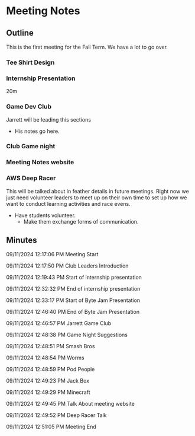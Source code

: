 # Meeting Notes

## Outline

This is the first meeting for the Fall Term. We have a lot to go over. 

### Tee Shirt Design

### Internship Presentation  

20m  

### Game Dev Club

Jarrett will be leading this sections

- His notes go here. 

### Club Game night

### Meeting Notes website

### AWS Deep Racer

This will be talked about in feather details in future meetings. Right now we just need volunteer leaders to meet up on their own time to set up how we want to conduct learning activities and race evens. 

- Have students volunteer.
    - Make them exchange forms of communication. 


## Minutes 
09/11/2024 12:17:06 PM  Meeting Start

09/11/2024 12:17:50 PM  Club Leaders Introduction

09/11/2024 12:19:43 PM  Start of internship presentation

09/11/2024 12:32:32 PM  End of internship presentation

09/11/2024 12:33:17 PM  Start of Byte Jam Presentation

09/11/2024 12:46:40 PM  End of Byte Jam Presentation

09/11/2024 12:46:57 PM  Jarrett Game Club

09/11/2024 12:48:38 PM  Game Night Suggestions

09/11/2024 12:48:51 PM  Smash Bros

09/11/2024 12:48:54 PM  Worms

09/11/2024 12:48:59 PM  Pod People

09/11/2024 12:49:23 PM  Jack Box

09/11/2024 12:49:29 PM  Minecraft

09/11/2024 12:49:45 PM  Talk About meeting website

09/11/2024 12:49:52 PM  Deep Racer Talk

09/11/2024 12:51:05 PM  Meeting End

